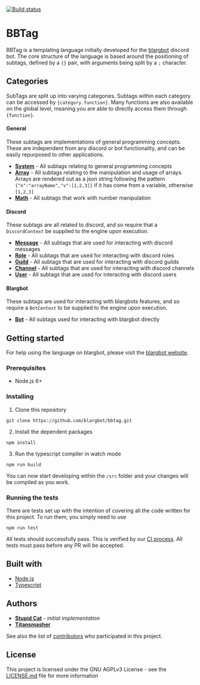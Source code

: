 [![Build status](https://ci.appveyor.com/api/projects/status/gs8umkj8o7pu41sg/branch/master?svg=true)](https://ci.appveyor.com/project/Titansmasher/bbtag/branch/master)

# BBTag
BBTag is a templating language initially developed for the [blargbot](https://blargbot.xyz/) discord bot. The core structure of the language is based around the positioning of subtags, defined by a `{}` pair, with arguments being split by a `;` character.

## Categories
SubTags are split up into varying categories. Subtags within each category can be accessed by `{category.function}`. Many functions are also available on the global level, meaning you are able to directly access them through `{function}`.
#### General
These subtags are implementations of general programming concepts. These are independent from any discord or bot functionality, and can be easily repurposed to other applications.
- **[System](/src/subtags/general/system)** - All subtags relating to general programming concepts
- **[Array](/src/subtags/general/array)** - All subtags relating to the manipulation and usage of arrays. Arrays are rendered out as a json string following the pattern `{"n":"arrayName","v":[1,2,3]}` if it has come from a variable, otherwise `[1,2,3]`
- **[Math](/src/subtags/general/math)** - All subtags that work with number manipulation

#### Discord
These subtags are all related to discord, and so require that a `DiscordContext` be supplied to the engine upon execution.
- **[Message](/src/subtags/discord/message)** - All subtags that are used for interacting with discord messages
- **[Role](/src/subtags/discord/role)** - All subtags that are used for interacting with discord roles
- **[Guild](/src/subtags/discord/guild)** - All subtags that are used for interacting with discord guilds
- **[Channel](/src/subtags/discord/channel)** - All subtags that are used for interacting with discord channels
- **[User](/src/subtags/discord/channel)** - All subtags that are used for interacting with discord users
  
#### Blargbot
These subtags are used for interacting with blargbots features, and so require a `BotContext` to be supplied to the engine upon execution.
- **[Bot](/src/subtags/bot)** - All subtags used for interacting with blargbot directly

## Getting started
For help using the language on blargbot, please visit the [blargbot website](https://blargbot.xyz/tags).
### Prerequisites
- Node.js 6+

### Installing
1. Clone this repository
```
git clone https://github.com/blargbot/bbtag.git
```
2. Install the dependent packages
```
npm install
```
3. Run the typescript compiler in watch mode
```
npm run build
```
You can now start developing within the `/src` folder and your changes will be compiled as you work.

### Running the tests
There are tests set up with the intention of covering all the code written for this project. To run them, you simply need to use
```
npm run test
```
All tests should successfully pass. This is verified by our [CI process](https://ci.appveyor.com/project/Titansmasher/bbtag). All tests must pass before any PR will be accepted.

## Built with
- [Node.js](https://nodejs.org/)
- [Typescript](https://www.typescriptlang.org/)

## Authors
- **[Stupid Cat](https://github.com/Ratismal)** - *initial implementation*
- **[Titansmasher](https://github.com/Titansmasher)**

See also the list of [contributors](https://github.com/blargbot/bbtag/graphs/contributors) who participated in this project.

## License 
This project is licensed under the GNU AGPLv3 License - see the [LICENSE.md](/LICENSE.md) file for more information
